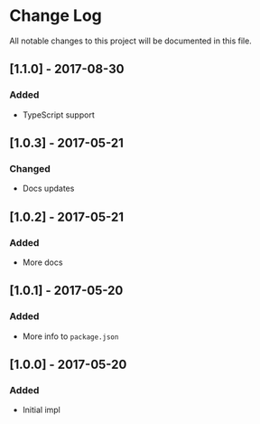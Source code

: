 # Change Log

All notable changes to this project will be documented in this file.

## [1.1.0] - 2017-08-30

### Added

- TypeScript support

## [1.0.3] - 2017-05-21

### Changed

- Docs updates

## [1.0.2] - 2017-05-21

### Added

- More docs

## [1.0.1] - 2017-05-20

### Added

- More info to `package.json`

## [1.0.0] - 2017-05-20

### Added

- Initial impl
